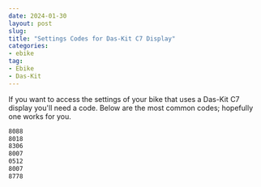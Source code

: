 ```yaml
---
date: 2024-01-30
layout: post
slug: 
title: "Settings Codes for Das-Kit C7 Display"
categories:
- ebike
tag:
- Ebike
- Das-Kit
---
```


If you want to access the settings of your bike that uses a Das-Kit C7 display you'll need a code. Below are the most common codes; hopefully one works for you.

```txt
8088
8018
8306
8007
0512
8007
8778
```
